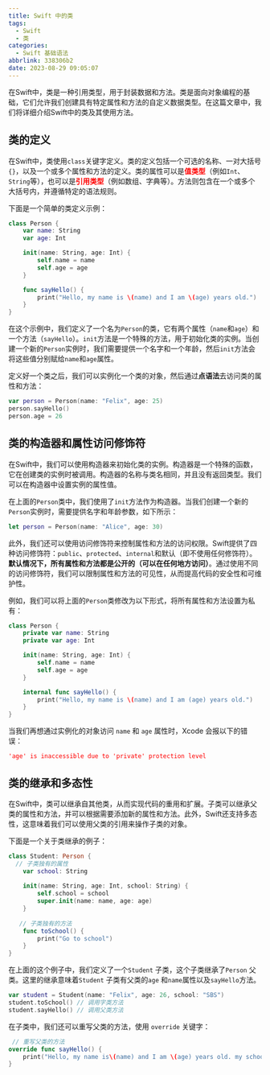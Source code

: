 ```yaml
---
title: Swift 中的类
tags:
  - Swift
  - 类
categories:
  - Swift 基础语法
abbrlink: 338306b2
date: 2023-08-29 09:05:07
---
```


在Swift中，类是一种引用类型，用于封装数据和方法。类是面向对象编程的基础，它们允许我们创建具有特定属性和方法的自定义数据类型。在这篇文章中，我们将详细介绍Swift中的类及其使用方法。

## 类的定义

在Swift中，类使用`class`关键字定义。类的定义包括一个可选的名称、一对大括号`{}`，以及一个或多个属性和方法的定义。类的属性可以是<span style="color:red">**值类型**</span>（例如`Int`、`String`等），也可以是<span style="color:red">**引用类型**</span>（例如数组、字典等）。方法则包含在一个或多个大括号内，并遵循特定的语法规则。

<!--more-->

下面是一个简单的类定义示例：

```swift
class Person {
    var name: String
    var age: Int

    init(name: String, age: Int) {
        self.name = name
        self.age = age
    }

    func sayHello() {
        print("Hello, my name is \(name) and I am \(age) years old.")
    }
}
```

在这个示例中，我们定义了一个名为`Person`的类，它有两个属性（`name`和`age`）和一个方法（`sayHello`）。`init`方法是一个特殊的方法，用于初始化类的实例。当创建一个新的`Person`实例时，我们需要提供一个名字和一个年龄，然后`init`方法会将这些值分别赋给`name`和`age`属性。

定义好一个类之后，我们可以实例化一个类的对象，然后通过**点语法**去访问类的属性和方法：

```swift
var person = Person(name: "Felix", age: 25)
person.sayHello()
person.age = 26 
```



## 类的构造器和属性访问修饰符

在Swift中，我们可以使用构造器来初始化类的实例。构造器是一个特殊的函数，它在创建类的实例时被调用。构造器的名称与类名相同，并且没有返回类型。我们可以在构造器中设置实例的属性值。

在上面的`Person`类中，我们使用了`init`方法作为构造器。当我们创建一个新的`Person`实例时，需要提供名字和年龄参数，如下所示：

```swift
let person = Person(name: "Alice", age: 30)
```

此外，我们还可以使用访问修饰符来控制属性和方法的访问权限。Swift提供了四种访问修饰符：`public`、`protected`、`internal`和默认（即不使用任何修饰符）。**默认情况下，所有属性和方法都是公开的（可以在任何地方访问）**。通过使用不同的访问修饰符，我们可以限制属性和方法的可见性，从而提高代码的安全性和可维护性。

例如，我们可以将上面的`Person`类修改为以下形式，将所有属性和方法设置为私有：

```swift
class Person {
    private var name: String
    private var age: Int

    init(name: String, age: Int) {
        self.name = name
        self.age = age
    }

    internal func sayHello() {
        print("Hello, my name is \(name) and I am (age) years old.")
    }
}
```

当我们再想通过实例化的对象访问 `name` 和 `age` 属性时，Xcode 会报以下的错误：

 <span style="color:red">`'age' is inaccessible due to 'private' protection level `</span>



## 类的继承和多态性

在Swift中，类可以继承自其他类，从而实现代码的重用和扩展。子类可以继承父类的属性和方法，并可以根据需要添加新的属性和方法。此外，Swift还支持多态性，这意味着我们可以使用父类的引用来操作子类的对象。

下面是一个关于类继承的例子：

```swift
class Student: Person {
  // 子类独有的属性
    var school: String
    
    init(name: String, age: Int, school: String) {
        self.school = school
        super.init(name: name, age: age)
    }
    
   // 子类独有的方法
    func toSchool() {
        print("Go to school")
    }
}

```

在上面的这个例子中，我们定义了一个`Student` 子类，这个子类继承了`Person` 父类。这里的继承意味着`Student` 子类有父类的`age` 和`name`属性以及`sayHello`方法。

```swift
var student = Student(name: "Felix", age: 26, school: "SBS")
student.toSchool() // 调用字类方法
student.sayHello() // 调用父类方法
```



在子类中，我们还可以重写父类的方法，使用 `override` 关键字：

```swift
 // 重写父类的方法
override func sayHello() {
    print("Hello, my name is\(name) and I am \(age) years old. my school is \(school)")
}
```



